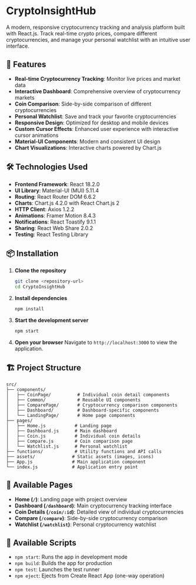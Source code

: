 # CryptoInsightHub

A modern, responsive cryptocurrency tracking and analysis platform built with React.js. Track real-time crypto prices, compare different cryptocurrencies, and manage your personal watchlist with an intuitive user interface.

## 🚀 Features

- **Real-time Cryptocurrency Tracking**: Monitor live prices and market data
- **Interactive Dashboard**: Comprehensive overview of cryptocurrency markets
- **Coin Comparison**: Side-by-side comparison of different cryptocurrencies
- **Personal Watchlist**: Save and track your favorite cryptocurrencies
- **Responsive Design**: Optimized for desktop and mobile devices
- **Custom Cursor Effects**: Enhanced user experience with interactive cursor animations
- **Material-UI Components**: Modern and consistent UI design
- **Chart Visualizations**: Interactive charts powered by Chart.js

## 🛠️ Technologies Used

- **Frontend Framework**: React 18.2.0
- **UI Library**: Material-UI (MUI) 5.11.4
- **Routing**: React Router DOM 6.6.2
- **Charts**: Chart.js 4.2.0 with React Chart.js 2
- **HTTP Client**: Axios 1.2.2
- **Animations**: Framer Motion 8.4.3
- **Notifications**: React Toastify 9.1.1
- **Sharing**: React Web Share 2.0.2
- **Testing**: React Testing Library

## 📦 Installation

1. **Clone the repository**

   ```bash
   git clone <repository-url>
   cd CryptoInsightHub
   ```

2. **Install dependencies**

   ```bash
   npm install
   ```

3. **Start the development server**

   ```bash
   npm start
   ```

4. **Open your browser**
   Navigate to `http://localhost:3000` to view the application.

## 🏗️ Project Structure

```
src/
├── components/
│   ├── CoinPage/          # Individual coin detail components
│   ├── Common/            # Reusable UI components
│   ├── ComparePage/       # Cryptocurrency comparison components
│   ├── Dashboard/         # Dashboard-specific components
│   └── LandingPage/       # Home page components
├── pages/
│   ├── Home.js           # Landing page
│   ├── Dashboard.js      # Main dashboard
│   ├── Coin.js           # Individual coin details
│   ├── Compare.js        # Coin comparison page
│   └── Watchlist.js      # Personal watchlist
├── functions/            # Utility functions and API calls
├── assets/              # Static assets (images, icons)
├── App.js               # Main application component
└── index.js             # Application entry point
```

## 🎯 Available Pages

- **Home (`/`)**: Landing page with project overview
- **Dashboard (`/dashboard`)**: Main cryptocurrency tracking interface
- **Coin Details (`/coin/:id`)**: Detailed view of individual cryptocurrencies
- **Compare (`/compare`)**: Side-by-side cryptocurrency comparison
- **Watchlist (`/watchlist`)**: Personal cryptocurrency watchlist

## 📜 Available Scripts

- `npm start`: Runs the app in development mode
- `npm build`: Builds the app for production
- `npm test`: Launches the test runner
- `npm eject`: Ejects from Create React App (one-way operation)
